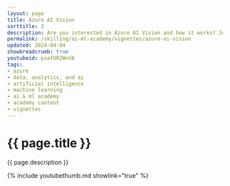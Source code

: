 ```yaml
---
layout: page
title: Azure AI Vision
sorttitle: 3
description: Are you interested in Azure AI Vision and how it works? Join Juan Llovet de Casso and gain insights into the Azure AI Vision portal and Responsible AI for Vision. Juan will also guide you through a demo on how to train your own customized vision model using manual image labeling.
permalink: /skilling/ai-ml-academy/vignettes/azure-ai-vision
updated: 2024-04-04
showbreadcrumb: true
youtubeid: psafORZWnV8
tags:
- azure
- data, analytics, and ai
- artificial intelligence
- machine learning
- ai & ml academy
- academy content
- vignettes
---
```


# {{ page.title }}

{{ page.description }}

{% include youtubethumb.md showlink="true" %}
